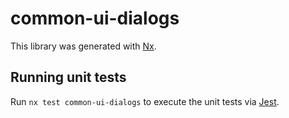# common-ui-dialogs

This library was generated with [Nx](https://nx.dev).

## Running unit tests

Run `nx test common-ui-dialogs` to execute the unit tests via [Jest](https://jestjs.io).
